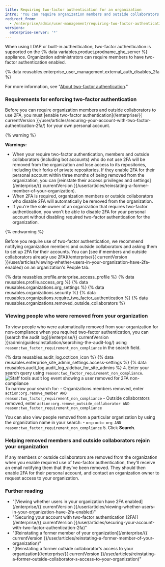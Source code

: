 ```yaml
---
title: Requiring two-factor authentication for an organization
intro: 'You can require organization members and outside collaborators to enable two-factor authentication for their personal accounts in an organization, making it harder for malicious actors to access an organization\'s repositories and settings.'
redirect_from:
  - /enterprise/admin/user-management/requiring-two-factor-authentication-for-an-organization
versions:
  enterprise-server: '*'
---
```


When using LDAP or built-in authentication, two-factor authentication is supported on the {% data variables.product.prodname_ghe_server %} appliance. Organization administrators can require members to have two-factor authentication enabled.

{% data reusables.enterprise_user_management.external_auth_disables_2fa %}

For more information, see "[About two-factor authentication](/github/authenticating-to-github/about-two-factor-authentication)."

### Requirements for enforcing two-factor authentication

Before you can require organization members and outside collaborators to use 2FA, you must [enable two-factor authentication](/enterprise/{{ currentVersion }}/user/articles/securing-your-account-with-two-factor-authentication-2fa/) for your own personal account.

{% warning %}

**Warnings:**

- When your require two-factor authentication, members and outside collaborators (including bot accounts) who do not use 2FA will be removed from the organization and lose access to its repositories, including their forks of private repositories. If they enable 2FA for their personal account within three months of being removed from the organization, you can [reinstate their access privileges and settings](/enterprise/{{ currentVersion }}/user/articles/reinstating-a-former-member-of-your-organization).
- When 2FA is required, organization members or outside collaborators who disable 2FA will automatically be removed from the organization.
- If you're the sole owner of an organization that requires two-factor authentication, you won't be able to disable 2FA for your personal account without disabling required two-factor authentication for the organization.

{% endwarning %}

Before you require use of two-factor authentication, we recommend notifying organization members and outside collaborators and asking them to set up 2FA for their accounts. You can [see if members and outside collaborators already use 2FA](/enterprise/{{ currentVersion }}/user/articles/viewing-whether-users-in-your-organization-have-2fa-enabled) on an organization's People tab.

{% data reusables.profile.enterprise_access_profile %}
{% data reusables.profile.access_org %}
{% data reusables.organizations.org_settings %}
{% data reusables.organizations.security %}
{% data reusables.organizations.require_two_factor_authentication %}
{% data reusables.organizations.removed_outside_collaborators %}

### Viewing people who were removed from your organization

To view people who were automatically removed from your organization for non-compliance when you required two-factor authentication, you can [search the audit log](/enterprise/{{ currentVersion }}/admin/guides/installation/searching-the-audit-log/) using `reason:two_factor_requirement_non_compliance` in the search field.

{% data reusables.audit_log.octicon_icon %}
{% data reusables.enterprise_site_admin_settings.access-settings %}
{% data reusables.audit_log.audit_log_sidebar_for_site_admins %}
4. Enter your search query using `reason:two_factor_requirement_non_compliance`.
 ![Staff tools audit log event showing a user removed for 2FA non-compliance](/assets/images/help/2fa/2fa_noncompliance_stafftools_audit_log_search.png)
 To narrow your search for:
    - Organizations members removed, enter `action:org.remove_member AND reason:two_factor_requirement_non_compliance`
    - Outside collaborators removed, enter `action:org.remove_outside_collaborator AND reason:two_factor_requirement_non_compliance`

  You can also view people removed from a particular organization by using the organization name in your search:
    - `org:octo-org AND reason:two_factor_requirement_non_compliance`
5. Click **Search**.  

### Helping removed members and outside collaborators rejoin your organization

If any members or outside collaborators are removed from the organization when you enable required use of two-factor authentication, they'll receive an email notifying them that they've been removed. They should then enable 2FA for their personal account, and contact an organization owner to request access to your organization.

### Further reading

- "[Viewing whether users in your organization have 2FA enabled](/enterprise/{{ currentVersion }}/user/articles/viewing-whether-users-in-your-organization-have-2fa-enabled)"
- "[Securing your account with two-factor authentication (2FA)](/enterprise/{{ currentVersion }}/user/articles/securing-your-account-with-two-factor-authentication-2fa)"
- "[Reinstating a former member of your organization](/enterprise/{{ currentVersion }}/user/articles/reinstating-a-former-member-of-your-organization)"
- "[Reinstating a former outside collaborator's access to your organization](/enterprise/{{ currentVersion }}/user/articles/reinstating-a-former-outside-collaborator-s-access-to-your-organization)"
